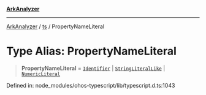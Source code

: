 [**ArkAnalyzer**](../../../../README.md)

***

[ArkAnalyzer](../../../../globals.md) / [ts](../README.md) / PropertyNameLiteral

# Type Alias: PropertyNameLiteral

> **PropertyNameLiteral** = [`Identifier`](../interfaces/Identifier.md) \| [`StringLiteralLike`](StringLiteralLike.md) \| [`NumericLiteral`](../interfaces/NumericLiteral.md)

Defined in: node\_modules/ohos-typescript/lib/typescript.d.ts:1043
